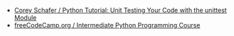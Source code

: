 * [Corey Schafer / Python Tutorial: Unit Testing Your Code with the unittest Module](https://www.youtube.com/watch?v=6tNS--WetLI)
* [freeCodeCamp.org / Intermediate Python Programming Course](https://www.youtube.com/watch?v=HGOBQPFzWKo)
